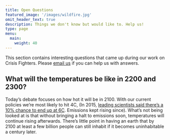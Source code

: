 ```yaml
---
title: Open Questions
featured_image: '/images/wildfire.jpg'
omit_header_text: true
description: Things we don't know but would like to. Help us!
type: page
menu:
  main:
    weight: 40
---
```


This section contains interesting questions that came up during our work on Crisis Fighters. Please [email us](mailto:hi@crisisfighters.org) if you can help us with answers.

## What will the temperatures be like in 2200 and 2300?
Today’s debate focuses on how hot it will be in 2100. With our current policies we’re most likely to hit 4C, (In 2015, [leading scientists said there’s a 10% chance to end up at 6C](https://www.independent.co.uk/environment/climate-change/global-warming-experts-say-temperatures-could-rise-by-6c-by-2100-with-cataclysmic-results-10193506.html). Emissions kept rising since). What’s not being looked at is that without bringing a halt to emissions soon, temperatures will continue rising afterwards. There’s little point in having an earth that by 2100 at least a few billion people can still inhabit if it becomes uninhabitable a century later.
